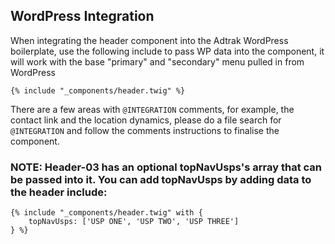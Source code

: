 ## WordPress Integration

When integrating the header component into the Adtrak WordPress boilerplate, use the following include to pass WP data into the component, it will work with the base "primary" and "secondary" menu pulled in from WordPress

```
{% include "_components/header.twig" %}
```

There are a few areas with `@INTEGRATION` comments, for example, the contact link and the location dynamics, please do a file search for `@INTEGRATION` and follow the comments instructions to finalise the component.

### NOTE: Header-03 has an optional topNavUsps's array that can be passed into it. You can add topNavUsps by adding data to the header include:

```
{% include "_components/header.twig" with {
    topNavUsps: ['USP ONE', 'USP TWO', 'USP THREE']
} %}
```